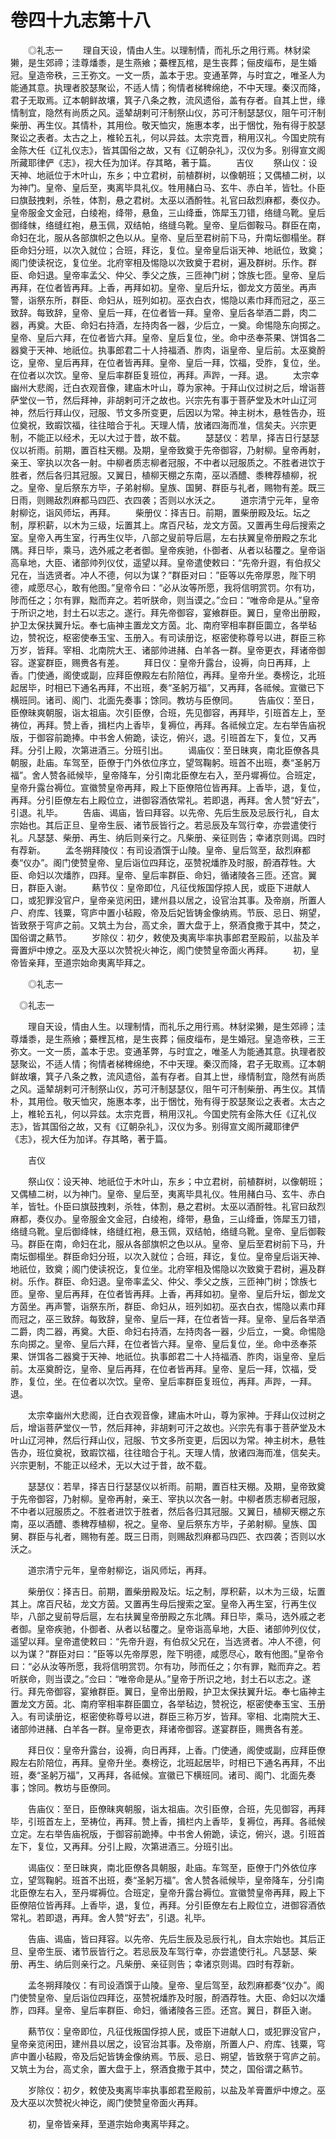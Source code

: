 # 卷四十九志第十八

　　◎礼志一 　　理自天设，情由人生。以理制情，而礼乐之用行焉。林豺梁獭，是生郊禘；洼尊燔黍，是生燕飨；虆梩瓦棺，是生丧葬；俪皮缁布，是生婚冠。皇造帝秩，三王弥文。一文一质，盖本于忠。变通革弊，与时宜之，唯圣人为能通其意。执理者胶瑟聚讼，不适人情；徇情者梯稗绵绝，不中天理。秦汉而降，君子无取焉。辽本朝鲜故壤，箕子八条之教，流风遗俗，盖有存者。自其上世，缘情制宜，隐然有尚质之风。遥辇胡剌可汗制祭山仪，苏可汗制瑟瑟仪，阻午可汗制柴册、再生仪。其情朴，其用俭。敬天恤灾，施惠本孝，出于悃忱，殆有得于胶瑟聚讼之表者。太古之上，椎轮五礼，何以异兹。太宗克晋，稍用汉礼。今国史院有金陈大任《辽礼仪志》，皆其国俗之故，又有《辽朝杂礼》，汉仪为多。别得宣文阁所藏耶律俨《志》，视大任为加详。存其略，著于篇。 　　吉仪 　　祭山仪：设天神、地祇位于木叶山，东乡；中立君树，前植群树，以像朝班；又偶植二树，以为神门。皇帝、皇后至，夷离毕具礼仪。牲用赭白马、玄牛、赤白羊，皆牡。仆臣曰旗鼓拽剌，杀牲，体割，悬之君树。太巫以酒酹牲。礼官曰敌烈麻都，奏仪办。皇帝服金文金冠，白绫袍，绛带，悬鱼，三山绛垂，饰犀玉刀错，络缝乌靴。皇后御绛帓，络缝红袍，悬玉佩，双结帕，络缝乌靴。皇帝、皇后御鞍马。群臣在南，命妇在北，服从各部旗帜之色以从。皇帝、皇后至君树前下马，升南坛御榻坐。群臣命妇分班，以次入就位；合班，拜讫，复位。皇帝皇后诣天神、地祇位，致奠；阁门使读祝讫，复位坐。北府宰相及惕隐以次致奠于君树，遍及群树。乐作。群臣、命妇退。皇帝率孟父、仲父、季父之族，三匝神门树；馀族七匝。皇帝、皇后再拜，在位者皆再拜。上香，再拜如初。皇帝、皇后升坛，御龙文方茵坐。再声警，诣祭东所，群臣、命妇从，班列如初。巫衣白衣，惕隐以素巾拜而冠之，巫三致辞。每致辞，皇帝、皇后一拜，在位者皆一拜。皇帝、皇后各举酒二爵，肉二器，再奠。大臣、命妇右持酒，左持肉各一器，少后立，一奠。命惕隐东向掷之。皇帝、皇后六拜，在位者皆六拜。皇帝、皇后复位，坐。命中丞奉茶果、饼饵各二器奠于天神、地祇位。执事郎君二十人持福酒、胙肉，诣皇帝、皇后前。太巫奠酹讫，皇帝、皇后再拜，在位者皆再拜。皇帝、皇后一拜，饮福，受胙，复位，坐。在位者以次饮。皇帝、皇后率群臣复班位，再拜。声跸，一拜。退。 　　太宗幸幽州大悲阁，迁白衣观音像，建庙木叶山，尊为家神。于拜山仪过树之后，增诣菩萨堂仪一节，然后拜神，非胡剌可汗之故也。兴宗先有事于菩萨堂及木叶山辽河神，然后行拜山仪，冠服、节文多所变更，后因以为常。神主树木，悬牲告办，班位奠祝，致嘏饮福，往往暗合于礼。天理人情，放诸四海而准，信矣夫。兴宗更制，不能正以经术，无以大过于昔，故不载。 　　瑟瑟仪：若旱，择吉日行瑟瑟仪以祈雨。前期，置百柱天棚。及期，皇帝致奠于先帝御容，乃射柳。皇帝再射，亲王、宰执以次各一射。中柳者质志柳者冠服，不中者以冠服质之。不胜者进饮于胜者，然后各归其冠服。又翼日，植柳天棚之东南，巫以酒醴、黍稗荐植柳，祝之。皇帝、皇后祭东方毕，子弟射柳。皇族、国舅、群臣与礼者，赐物有差。既三日雨，则赐敌烈麻都马四匹、衣四袭；否则以水沃之。 　　道宗清宁元年，皇帝射柳讫，诣风师坛，再拜。 　　柴册仪：择吉日。前期，置柴册殿及坛。坛之制，厚积薪，以木为三级，坛置其上。席百尺毡，龙文方茵。又置再生母后搜索之室。皇帝入再生室，行再生仪毕，八部之叟前导后扈，左右扶翼皇帝册殿之东北隅。拜日毕，乘马，选外戚之老者御。皇帝疾驰，仆御者、从者以毡覆之。皇帝诣高阜地，大臣、诸部帅列仪仗，遥望以拜。皇帝遣使敕曰：“先帝升遐，有伯叔父兄在，当选贤者。冲人不德，何以为谋？”群臣对曰：”臣等以先帝厚恩，陛下明德，咸愿尽心，敢有他图。”皇帝令曰：“必从汝等所愿，我将信明赏罚。尔有功，陟而任之；尔有罪，黜而弃之。若听朕命，则当谟之。”佥曰：“唯帝命是从。”皇帝于所识之地，封土石以志之。遂行。拜先帝御容，宴飨群臣。翼日，皇帝出册殿，护卫太保扶翼升坛。奉七庙神主置龙文方茵。北、南府宰相率群臣圜立，各举毡边，赞祝讫，枢密使奉玉宝、玉册入。有司读册讫，枢密使称尊号以进，群臣三称万岁，皆拜。宰相、北南院大王、诸部帅进赭、白羊各一群。皇帝更衣，拜诸帝御容。遂宴群臣，赐赉各有差。 　　拜日仪：皇帝升露台，设褥，向日再拜，上香。门使通，阁使或副，应拜臣僚殿左右阶陪位，再拜。皇帝升坐。奏榜讫，北班起居毕，时相已下通名再拜，不出班，奏“圣躬万福”，又再拜，各祗候。宣徽已下横班同。诸司、阁门、北面先奏事；馀同。教坊与臣僚同。 　　告庙仪：至日，臣僚昧爽朝服，诣太祖庙。次引臣僚，合班，先见御容，再拜毕，引班首左上，至祷位，再拜。赞上香，揖栏内上香毕，复褥位，再拜。各祗候立定。左右举告庙祝版，于御容前跪捧。中书舍人俯跪，读讫，俯兴，退。引班首左下，复位，又再拜。分引上殿，次第进酒三。分班引出。 　　谒庙仪：至日昧爽，南北臣僚各具朝服，赴庙。车驾至，臣僚于门外依位序立，望驾鞠躬。班首不出班，奏“圣躬万福”。舍人赞各祗候毕，皇帝降车，分引南北臣僚左右入，至丹墀褥位。合班定，皇帝升露台褥位。宣徽赞皇帝再拜，殿上下臣僚陪位皆再拜。上香毕，退，复位，再拜。分引臣僚左右上殿位立，进御容酒依常礼。若即退，再拜。舍人赞“好去”，引退。礼毕。 　　告庙、谒庙，皆曰拜容。以先帝、先后生辰及忌辰行礼，自太宗始也。其后正旦、皇帝生辰、诸节辰皆行之。若忌辰及车驾行幸，亦尝遣使行礼。凡瑟瑟、柴册、再生、纳后则亲行之。凡柴册、亲征则告；幸诸京则谒。四时有荐新。 　　孟冬朔拜陵仪：有司设酒馔于山陵。皇帝、皇后驾至，敌烈麻都奏“仪办”。阁门使赞皇帝、皇后诣位四拜讫，巫赞祝燔胙及时服，酹酒荐牲。大臣、命妇以次燔胙，四拜。皇帝、皇后率群臣、命妇，循诸陵各三匝。还宫。翼日，群臣入谢。 　　爇节仪：皇帝即位，凡征伐叛国俘掠人民，或臣下进献人口，或犯罪没官户，皇帝亲览闲田，建州县以居之，设官治其事。及帝崩，所置人户、府库、钱粟，穹庐中置小毡殿，帝及后妃皆铸金像纳焉。节辰、忌日、朔望，皆致祭于穹庐之前。又筑土为台，高丈余，置大盘于上，祭酒食撒于其中，焚之，国俗谓之爇节。 　　岁除仪：初夕，敕使及夷离毕率执事郎君至殿前，以盐及羊膏置炉中燎之。巫及大巫以次赞祝火神讫，阁门使赞皇帝面火再拜。 　　初，皇帝皆亲拜，至道宗始命夷离毕拜之。

　　◎礼志一

　◎礼志一

　　理自天设，情由人生。以理制情，而礼乐之用行焉。林豺梁獭，是生郊禘；洼尊燔黍，是生燕飨；虆梩瓦棺，是生丧葬；俪皮缁布，是生婚冠。皇造帝秩，三王弥文。一文一质，盖本于忠。变通革弊，与时宜之，唯圣人为能通其意。执理者胶瑟聚讼，不适人情；徇情者梯稗绵绝，不中天理。秦汉而降，君子无取焉。辽本朝鲜故壤，箕子八条之教，流风遗俗，盖有存者。自其上世，缘情制宜，隐然有尚质之风。遥辇胡剌可汗制祭山仪，苏可汗制瑟瑟仪，阻午可汗制柴册、再生仪。其情朴，其用俭。敬天恤灾，施惠本孝，出于悃忱，殆有得于胶瑟聚讼之表者。太古之上，椎轮五礼，何以异兹。太宗克晋，稍用汉礼。今国史院有金陈大任《辽礼仪志》，皆其国俗之故，又有《辽朝杂礼》，汉仪为多。别得宣文阁所藏耶律俨《志》，视大任为加详。存其略，著于篇。

　　吉仪

　　祭山仪：设天神、地祇位于木叶山，东乡；中立君树，前植群树，以像朝班；又偶植二树，以为神门。皇帝、皇后至，夷离毕具礼仪。牲用赭白马、玄牛、赤白羊，皆牡。仆臣曰旗鼓拽剌，杀牲，体割，悬之君树。太巫以酒酹牲。礼官曰敌烈麻都，奏仪办。皇帝服金文金冠，白绫袍，绛带，悬鱼，三山绛垂，饰犀玉刀错，络缝乌靴。皇后御绛帓，络缝红袍，悬玉佩，双结帕，络缝乌靴。皇帝、皇后御鞍马。群臣在南，命妇在北，服从各部旗帜之色以从。皇帝、皇后至君树前下马，升南坛御榻坐。群臣命妇分班，以次入就位；合班，拜讫，复位。皇帝皇后诣天神、地祇位，致奠；阁门使读祝讫，复位坐。北府宰相及惕隐以次致奠于君树，遍及群树。乐作。群臣、命妇退。皇帝率孟父、仲父、季父之族，三匝神门树；馀族七匝。皇帝、皇后再拜，在位者皆再拜。上香，再拜如初。皇帝、皇后升坛，御龙文方茵坐。再声警，诣祭东所，群臣、命妇从，班列如初。巫衣白衣，惕隐以素巾拜而冠之，巫三致辞。每致辞，皇帝、皇后一拜，在位者皆一拜。皇帝、皇后各举酒二爵，肉二器，再奠。大臣、命妇右持酒，左持肉各一器，少后立，一奠。命惕隐东向掷之。皇帝、皇后六拜，在位者皆六拜。皇帝、皇后复位，坐。命中丞奉茶果、饼饵各二器奠于天神、地祇位。执事郎君二十人持福酒、胙肉，诣皇帝、皇后前。太巫奠酹讫，皇帝、皇后再拜，在位者皆再拜。皇帝、皇后一拜，饮福，受胙，复位，坐。在位者以次饮。皇帝、皇后率群臣复班位，再拜。声跸，一拜。退。

　　太宗幸幽州大悲阁，迁白衣观音像，建庙木叶山，尊为家神。于拜山仪过树之后，增诣菩萨堂仪一节，然后拜神，非胡剌可汗之故也。兴宗先有事于菩萨堂及木叶山辽河神，然后行拜山仪，冠服、节文多所变更，后因以为常。神主树木，悬牲告办，班位奠祝，致嘏饮福，往往暗合于礼。天理人情，放诸四海而准，信矣夫。兴宗更制，不能正以经术，无以大过于昔，故不载。

　　瑟瑟仪：若旱，择吉日行瑟瑟仪以祈雨。前期，置百柱天棚。及期，皇帝致奠于先帝御容，乃射柳。皇帝再射，亲王、宰执以次各一射。中柳者质志柳者冠服，不中者以冠服质之。不胜者进饮于胜者，然后各归其冠服。又翼日，植柳天棚之东南，巫以酒醴、黍稗荐植柳，祝之。皇帝、皇后祭东方毕，子弟射柳。皇族、国舅、群臣与礼者，赐物有差。既三日雨，则赐敌烈麻都马四匹、衣四袭；否则以水沃之。

　　道宗清宁元年，皇帝射柳讫，诣风师坛，再拜。

　　柴册仪：择吉日。前期，置柴册殿及坛。坛之制，厚积薪，以木为三级，坛置其上。席百尺毡，龙文方茵。又置再生母后搜索之室。皇帝入再生室，行再生仪毕，八部之叟前导后扈，左右扶翼皇帝册殿之东北隅。拜日毕，乘马，选外戚之老者御。皇帝疾驰，仆御者、从者以毡覆之。皇帝诣高阜地，大臣、诸部帅列仪仗，遥望以拜。皇帝遣使敕曰：“先帝升遐，有伯叔父兄在，当选贤者。冲人不德，何以为谋？”群臣对曰：”臣等以先帝厚恩，陛下明德，咸愿尽心，敢有他图。”皇帝令曰：“必从汝等所愿，我将信明赏罚。尔有功，陟而任之；尔有罪，黜而弃之。若听朕命，则当谟之。”佥曰：“唯帝命是从。”皇帝于所识之地，封土石以志之。遂行。拜先帝御容，宴飨群臣。翼日，皇帝出册殿，护卫太保扶翼升坛。奉七庙神主置龙文方茵。北、南府宰相率群臣圜立，各举毡边，赞祝讫，枢密使奉玉宝、玉册入。有司读册讫，枢密使称尊号以进，群臣三称万岁，皆拜。宰相、北南院大王、诸部帅进赭、白羊各一群。皇帝更衣，拜诸帝御容。遂宴群臣，赐赉各有差。

　　拜日仪：皇帝升露台，设褥，向日再拜，上香。门使通，阁使或副，应拜臣僚殿左右阶陪位，再拜。皇帝升坐。奏榜讫，北班起居毕，时相已下通名再拜，不出班，奏“圣躬万福”，又再拜，各祗候。宣徽已下横班同。诸司、阁门、北面先奏事；馀同。教坊与臣僚同。

　　告庙仪：至日，臣僚昧爽朝服，诣太祖庙。次引臣僚，合班，先见御容，再拜毕，引班首左上，至祷位，再拜。赞上香，揖栏内上香毕，复褥位，再拜。各祗候立定。左右举告庙祝版，于御容前跪捧。中书舍人俯跪，读讫，俯兴，退。引班首左下，复位，又再拜。分引上殿，次第进酒三。分班引出。

　　谒庙仪：至日昧爽，南北臣僚各具朝服，赴庙。车驾至，臣僚于门外依位序立，望驾鞠躬。班首不出班，奏“圣躬万福”。舍人赞各祗候毕，皇帝降车，分引南北臣僚左右入，至丹墀褥位。合班定，皇帝升露台褥位。宣徽赞皇帝再拜，殿上下臣僚陪位皆再拜。上香毕，退，复位，再拜。分引臣僚左右上殿位立，进御容酒依常礼。若即退，再拜。舍人赞“好去”，引退。礼毕。

　　告庙、谒庙，皆曰拜容。以先帝、先后生辰及忌辰行礼，自太宗始也。其后正旦、皇帝生辰、诸节辰皆行之。若忌辰及车驾行幸，亦尝遣使行礼。凡瑟瑟、柴册、再生、纳后则亲行之。凡柴册、亲征则告；幸诸京则谒。四时有荐新。

　　孟冬朔拜陵仪：有司设酒馔于山陵。皇帝、皇后驾至，敌烈麻都奏“仪办”。阁门使赞皇帝、皇后诣位四拜讫，巫赞祝燔胙及时服，酹酒荐牲。大臣、命妇以次燔胙，四拜。皇帝、皇后率群臣、命妇，循诸陵各三匝。还宫。翼日，群臣入谢。

　　爇节仪：皇帝即位，凡征伐叛国俘掠人民，或臣下进献人口，或犯罪没官户，皇帝亲览闲田，建州县以居之，设官治其事。及帝崩，所置人户、府库、钱粟，穹庐中置小毡殿，帝及后妃皆铸金像纳焉。节辰、忌日、朔望，皆致祭于穹庐之前。又筑土为台，高丈余，置大盘于上，祭酒食撒于其中，焚之，国俗谓之爇节。

　　岁除仪：初夕，敕使及夷离毕率执事郎君至殿前，以盐及羊膏置炉中燎之。巫及大巫以次赞祝火神讫，阁门使赞皇帝面火再拜。

　　初，皇帝皆亲拜，至道宗始命夷离毕拜之。